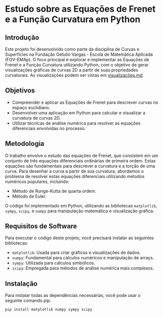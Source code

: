 # Estudo sobre as Equações de Frenet e a Função Curvatura em Python

## Introdução
Este projeto foi desenvolvido como parte da disciplina de Curvas e Superfícies na Fundação Getulio Vargas - Escola de Matemática Aplicada (FGV-EMAp). O foco principal é explorar e implementar as Equações de Frenet e a Função Curvatura utilizando Python, com o objetivo de gerar visualizações gráficas de curvas 2D a partir de suas propriedades curvaturais. As visualizações podem ser vistas em [visualizações.md](./visualizacoes.md).

## Objetivos
- Compreender e aplicar as Equações de Frenet para descrever curvas no espaço euclidiano.
- Desenvolver uma aplicação em Python para calcular e visualizar a curvatura de curvas 2D.
- Utilizar técnicas de análise numérica para resolver as equações diferenciais envolvidas no processo.

## Metodologia
O trabalho envolve o estudo das equações de Frenet, que consistem em um conjunto de três equações diferenciais ordinárias de primeira ordem. Estas equações são fundamentais para descrever a curvatura e a torção de uma curva. Para desenhar a curva a partir de sua curvatura, abordamos o problema de resolver estas equações diferenciais utilizando métodos numéricos populares, incluindo:
- Método de Runge-Kutta de quarta ordem.
- Método de Euler.

O código foi implementado em Python, utilizando as bibliotecas `matplotlib`, `sympy`, `scipy`, e `numpy` para manipulação matemática e visualização gráfica.

## Requisitos de Software
Para executar o código deste projeto, você precisará instalar as seguintes bibliotecas:
- `matplotlib`: Usada para criar gráficos e visualizações de dados.
- `numpy`: Fundamental para cálculos numéricos e manipulação de arrays.
- `sympy`: Utilizada para cálculos simbólicos.
- `scipy`: Empregada para métodos de análise numérica mais complexos.

## Instalação
Para instalar todas as dependências necessárias, você pode usar o seguinte comando pip:

```bash
pip install matplotlib numpy sympy scipy
```